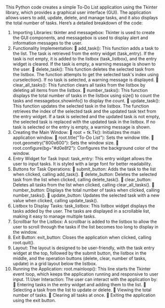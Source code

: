This Python code creates a simple To-Do List application using the Tkinter library, which provides a graphical user interface (GUI). The application allows users to add, update, delete, and manage tasks, and it also displays the total number of tasks. Here’s a detailed breakdown of the code:

1. Importing Libraries:
tkinter and messagebox: Tkinter is used to create the GUI components, and messagebox is used to display alert and information messages to the user.
2. Functionality Implementation:
	add_task(): This function adds a task to the list. The task is retrieved from the entry widget (task_entry). If the task is not empty, it is added to the listbox (task_listbox), and the entry widget is cleared. If the task is empty, a warning message is shown to the user.
	delete_task(): This function deletes the selected task from the listbox. The function attempts to get the selected task's index using curselection(). If no task is selected, a warning message is displayed.
	clear_all_tasks(): This function clears all tasks from the listbox by deleting all items from the listbox.
	number_tasks(): This function displays the total number of tasks in the listbox using size() to count the tasks and messagebox.showinfo() to display the count.
	update_task(): This function updates the selected task in the listbox. The function retrieves the index of the selected task and the updated task text from the entry widget. If a task is selected and the updated task is not empty, the selected task is replaced with the updated task in the listbox. If no task is selected or the entry is empty, a warning message is shown.
3. Creating the Main Window:
	root = tk.Tk(): Initializes the main application window.
	root.title("To-Do List"): Sets the window title.
	root.geometry("800x600"): Sets the window size.
	root.configure(bg="#d0e8f2"): Configures the background color of the window.
4. Entry Widget for Task Input: task_entry: This entry widget allows the user to input tasks. It is styled with a large font for better readability.
5. Buttons for Task Operations:
	submit_button: Adds the task to the list when clicked, calling add_task().
	delete_button: Deletes the selected task from the list when clicked, calling delete_task().
	clear_button: Deletes all tasks from the list when clicked, calling clear_all_tasks().
	number_button: Displays the total number of tasks when clicked, calling number_tasks().
	update_button: Updates the selected task with a new value when clicked, calling update_task().
6. Listbox to Display Tasks: task_listbox: This listbox widget displays the tasks added by the user. The tasks are displayed in a scrollable list, making it easy to manage multiple tasks.
7. Scrollbar for the Listbox: A scrollbar is added to the listbox to allow the user to scroll through the tasks if the list becomes too long to display in the window.
8. Exit Button: exit_button: Closes the application when clicked, calling root.quit().
9. Layout: The layout is designed to be user-friendly, with the task entry widget at the top, followed by the submit button, the listbox in the middle, and the operation buttons (delete, clear, number of tasks, update) in a grid layout below the listbox.
10. Running the Application: root.mainloop(): This line starts the Tkinter event loop, which keeps the application running and responsive to user input.
11.User Interaction: The user can interact with the application by:
	Entering tasks in the entry widget and adding them to the list.
	Selecting a task from the list to update or delete.
	Viewing the total number of tasks.
	Clearing all tasks at once.
	Exiting the application using the exit button.
